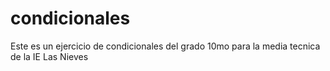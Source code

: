 # condicionales
Este es un ejercicio de condicionales del grado 10mo para la media tecnica de la IE Las Nieves
